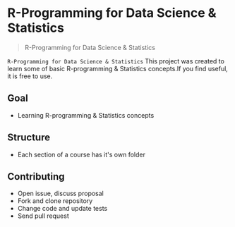 # R-Programming for Data Science & Statistics

> R-Programming for Data Science & Statistics

`R-Programming for Data Science & Statistics` This project was created to learn some of basic R-programming & Statistics concepts.If you find useful, it is free to use. 

## Goal

- Learning R-programming & Statistics concepts

## Structure

- Each section of a course has it's own folder

## Contributing

- Open issue, discuss proposal
- Fork and clone repository
- Change code and update tests
- Send pull request
